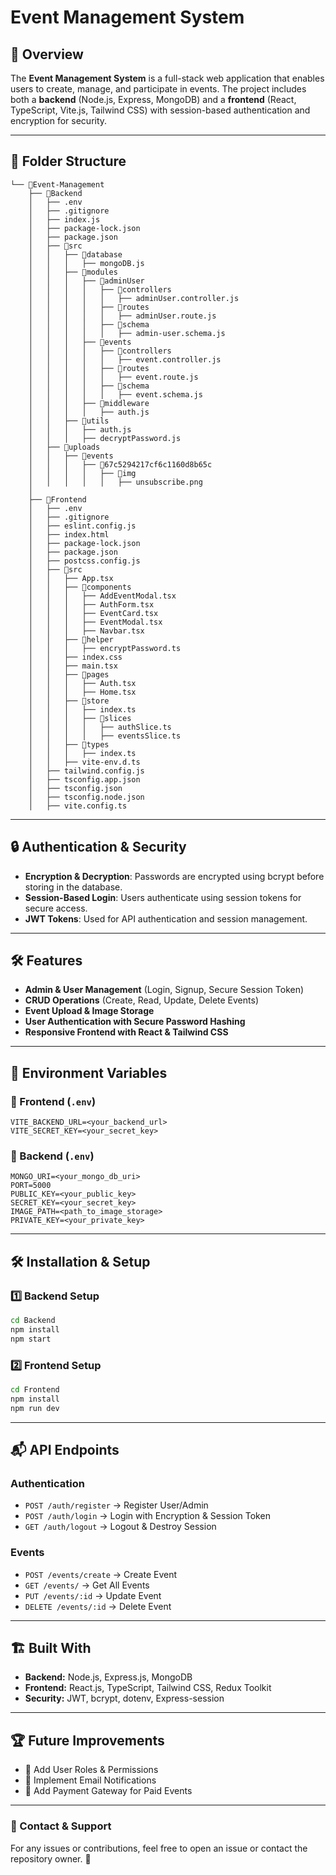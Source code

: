 # Event Management System

## 📌 Overview
The **Event Management System** is a full-stack web application that enables users to create, manage, and participate in events. The project includes both a **backend** (Node.js, Express, MongoDB) and a **frontend** (React, TypeScript, Vite.js, Tailwind CSS) with session-based authentication and encryption for security.

---

## 📂 Folder Structure

```
└── 📁Event-Management
    ├── 📁Backend
    │   ├── .env
    │   ├── .gitignore
    │   ├── index.js
    │   ├── package-lock.json
    │   ├── package.json
    │   ├── 📁src
    │   │   ├── 📁database
    │   │   │   ├── mongoDB.js
    │   │   ├── 📁modules
    │   │   │   ├── 📁adminUser
    │   │   │   │   ├── 📁controllers
    │   │   │   │   │   ├── adminUser.controller.js
    │   │   │   │   ├── 📁routes
    │   │   │   │   │   ├── adminUser.route.js
    │   │   │   │   ├── 📁schema
    │   │   │   │   │   ├── admin-user.schema.js
    │   │   │   ├── 📁events
    │   │   │   │   ├── 📁controllers
    │   │   │   │   │   ├── event.controller.js
    │   │   │   │   ├── 📁routes
    │   │   │   │   │   ├── event.route.js
    │   │   │   │   ├── 📁schema
    │   │   │   │   │   ├── event.schema.js
    │   │   │   ├── 📁middleware
    │   │   │   │   ├── auth.js
    │   │   ├── 📁utils
    │   │   │   ├── auth.js
    │   │   │   ├── decryptPassword.js
    │   ├── 📁uploads
    │   │   ├── 📁events
    │   │   │   ├── 📁67c5294217cf6c1160d8b65c
    │   │   │   │   ├── 📁img
    │   │   │   │   │   ├── unsubscribe.png
    │
    ├── 📁Frontend
    │   ├── .env
    │   ├── .gitignore
    │   ├── eslint.config.js
    │   ├── index.html
    │   ├── package-lock.json
    │   ├── package.json
    │   ├── postcss.config.js
    │   ├── 📁src
    │   │   ├── App.tsx
    │   │   ├── 📁components
    │   │   │   ├── AddEventModal.tsx
    │   │   │   ├── AuthForm.tsx
    │   │   │   ├── EventCard.tsx
    │   │   │   ├── EventModal.tsx
    │   │   │   ├── Navbar.tsx
    │   │   ├── 📁helper
    │   │   │   ├── encryptPassword.ts
    │   │   ├── index.css
    │   │   ├── main.tsx
    │   │   ├── 📁pages
    │   │   │   ├── Auth.tsx
    │   │   │   ├── Home.tsx
    │   │   ├── 📁store
    │   │   │   ├── index.ts
    │   │   │   ├── 📁slices
    │   │   │   │   ├── authSlice.ts
    │   │   │   │   ├── eventsSlice.ts
    │   │   ├── 📁types
    │   │   │   ├── index.ts
    │   │   ├── vite-env.d.ts
    │   ├── tailwind.config.js
    │   ├── tsconfig.app.json
    │   ├── tsconfig.json
    │   ├── tsconfig.node.json
    │   ├── vite.config.ts
```

---

## 🔒 Authentication & Security

- **Encryption & Decryption**: Passwords are encrypted using bcrypt before storing in the database.
- **Session-Based Login**: Users authenticate using session tokens for secure access.
- **JWT Tokens**: Used for API authentication and session management.

---

## 🛠 Features

- **Admin & User Management** (Login, Signup, Secure Session Token)
- **CRUD Operations** (Create, Read, Update, Delete Events)
- **Event Upload & Image Storage**
- **User Authentication with Secure Password Hashing**
- **Responsive Frontend with React & Tailwind CSS**

---

## 🚀 Environment Variables

### 📌 Frontend (`.env`)
```
VITE_BACKEND_URL=<your_backend_url>
VITE_SECRET_KEY=<your_secret_key>
```

### 📌 Backend (`.env`)
```
MONGO_URI=<your_mongo_db_uri>
PORT=5000
PUBLIC_KEY=<your_public_key>
SECRET_KEY=<your_secret_key>
IMAGE_PATH=<path_to_image_storage>
PRIVATE_KEY=<your_private_key>
```

---

## 🛠 Installation & Setup

### 1️⃣ Backend Setup
```sh
cd Backend
npm install
npm start
```

### 2️⃣ Frontend Setup
```sh
cd Frontend
npm install
npm run dev
```

---

## 📬 API Endpoints

### **Authentication**
- `POST /auth/register` → Register User/Admin
- `POST /auth/login` → Login with Encryption & Session Token
- `GET /auth/logout` → Logout & Destroy Session

### **Events**
- `POST /events/create` → Create Event
- `GET /events/` → Get All Events
- `PUT /events/:id` → Update Event
- `DELETE /events/:id` → Delete Event

---

## 🏗 Built With

- **Backend:** Node.js, Express.js, MongoDB
- **Frontend:** React.js, TypeScript, Tailwind CSS, Redux Toolkit
- **Security:** JWT, bcrypt, dotenv, Express-session

---

## 🏆 Future Improvements
- 📌 Add User Roles & Permissions
- 📌 Implement Email Notifications
- 📌 Add Payment Gateway for Paid Events

---

### 📩 Contact & Support
For any issues or contributions, feel free to open an issue or contact the repository owner. 🚀

